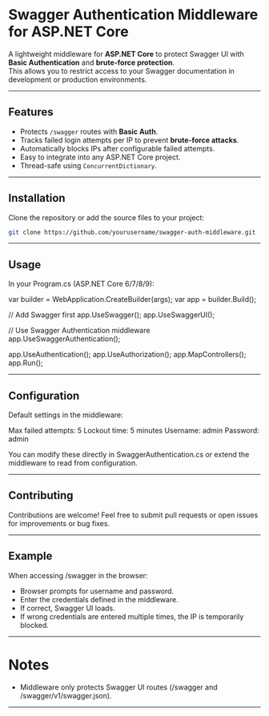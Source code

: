 # Swagger Authentication Middleware for ASP.NET Core

A lightweight middleware for **ASP.NET Core** to protect Swagger UI with **Basic Authentication** and **brute-force protection**.  
This allows you to restrict access to your Swagger documentation in development or production environments.

---

## Features

- Protects `/swagger` routes with **Basic Auth**.
- Tracks failed login attempts per IP to prevent **brute-force attacks**.
- Automatically blocks IPs after configurable failed attempts.
- Easy to integrate into any ASP.NET Core project.
- Thread-safe using `ConcurrentDictionary`.

---

## Installation

Clone the repository or add the source files to your project:

```bash
git clone https://github.com/yourusername/swagger-auth-middleware.git
```

---

## Usage

In your Program.cs (ASP.NET Core 6/7/8/9):

var builder = WebApplication.CreateBuilder(args);
var app = builder.Build();

// Add Swagger first
app.UseSwagger();
app.UseSwaggerUI();

// Use Swagger Authentication middleware
app.UseSwaggerAuthentication();

app.UseAuthentication();
app.UseAuthorization();
app.MapControllers();
app.Run();

---

## Configuration

Default settings in the middleware:

Max failed attempts: 5
Lockout time: 5 minutes
Username: admin
Password: admin

You can modify these directly in SwaggerAuthentication.cs or extend the middleware to read from configuration.

---

## Contributing

Contributions are welcome! Feel free to submit pull requests or open issues for improvements or bug fixes.

---

## Example

When accessing /swagger in the browser:
- Browser prompts for username and password.
- Enter the credentials defined in the middleware.
- If correct, Swagger UI loads.
- If wrong credentials are entered multiple times, the IP is temporarily blocked.
  
---

# Notes
- Middleware only protects Swagger UI routes (/swagger and /swagger/v1/swagger.json).

---
